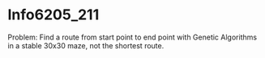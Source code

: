 # Info6205_211

Problem: Find a route from start point to end point with Genetic Algorithms in a stable 30x30 maze, not the shortest route.
